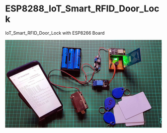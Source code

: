 # ESP8288_IoT_Smart_RFID_Door_Lock
IoT_Smart_RFID_Door_Lock with ESP8266 Board

![Pic](https://github.com/iskakfatoni/ESP8288_IoT_Smart_RFID_Door_Lock/blob/main/Picture/IoT-Door-Lock-Live-Monitoring.jpg)
